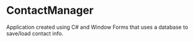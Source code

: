 # ContactManager
Application created using C# and Window Forms that uses a database to save/load contact info.
